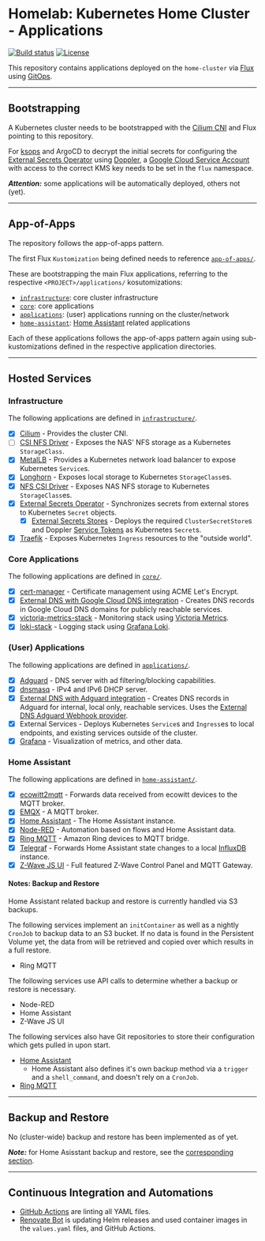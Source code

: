 # Homelab: Kubernetes Home Cluster - Applications

[![Build status](https://img.shields.io/github/actions/workflow/status/muhlba91/homelab-home-cluster-applications/pipeline.yml?style=for-the-badge)](https://github.com/muhlba91/homelab-home-cluster-applications/actions/workflows/pipeline.yml)
[![License](https://img.shields.io/github/license/muhlba91/homelab-home-cluster-applications?style=for-the-badge)](LICENSE.md)

This repository contains applications deployed on the `home-cluster` via [Flux](https://fluxcd.io) using [GitOps](https://opengitops.dev).

---

## Bootstrapping

A Kubernetes cluster needs to be bootstrapped with the [Cilium CNI](https://cilium.io) and Flux pointing to this repository.

For [ksops](https://github.com/viaduct-ai/kustomize-sops) and ArgoCD to decrypt the initial secrets for configuring the [External Secrets Operator](http://external-secrets.io) using [Doppler](http://doppler.com), a [Google Cloud Service Account](https://cloud.google.com/docs/authentication#service-accounts) with access to the correct KMS key needs to be set in the `flux` namespace.

***Attention:*** some applications will be automatically deployed, others not (yet).

---

## App-of-Apps

The repository follows the app-of-apps pattern.

The first Flux `Kustomization` being defined needs to reference [`app-of-apps/`](app-of-apps/).

These are bootstrapping the main Flux applications, referring to the respective `<PROJECT>/applications/` kosutomizations:

- [`infrastructure`](#infrastructure): core cluster infrastructure
- [`core`](#core-applications): core applications
- [`applications`](#user-applications): (user) applications running on the cluster/network
- [`home-assistant`](#home-assistant): [Home Assistant](http://home-assistant.io) related applications

Each of these applications follows the app-of-apps pattern again using sub-kustomizations defined in the respective application directories.

---

## Hosted Services

### Infrastructure

The following applications are defined in [`infrastructure/`](infrastructure/).

- [x] [Cilium](https://cilium.io) - Provides the cluster CNI.
- [ ] [CSI NFS Driver](https://github.com/kubernetes-csi/csi-driver-nfs/tree/master) - Exposes the NAS' NFS storage as a Kubernetes `StorageClass`.
- [x] [MetalLB](https://metallb.universe.tf) - Provides a Kubernetes network load balancer to expose Kubernetes `Service`s.
- [x] [Longhorn](https://longhorn.io) - Exposes local storage to Kubernetes `StorageClass`es.
- [x] [NFS CSI Driver](https://github.com/kubernetes-csi/csi-driver-nfs/tree/master) - Exposes NAS NFS storage to Kubernetes `StorageClass`es.
- [x] [External Secrets Operator](http://external-secrets.io) - Synchronizes secrets from external stores to Kubernetes `Secret` objects.
  - [x] [External Secrets Stores](infrastructure/external-secrets/) - Deploys the required `ClusterSecretStore`s and Doppler [Service Tokens](https://docs.doppler.com/docs/service-tokens) as Kubernetes `Secret`s.
- [x] [Traefik](https://traefik.io) - Exposes Kubernetes `Ingress` resources to the "outside world".

### Core Applications

The following applications are defined in [`core/`](core/).

- [x] [cert-manager](https://cert-manager.io) - Certificate management using ACME Let's Encrypt.
- [x] [External DNS with Google Cloud DNS integration](https://github.com/kubernetes-sigs/external-dns) - Creates DNS records in Google Cloud DNS domains for publicly reachable services.
- [x] [victoria-metrics-stack](https://github.com/VictoriaMetrics/helm-charts/tree/master/charts/victoria-metrics-k8s-stack) - Monitoring stack using [Victoria Metrics](https://victoriametrics.com).
- [x] [loki-stack](https://github.com/grafana/helm-charts/tree/main/charts/loki-stack) - Logging stack using [Grafana Loki](https://grafana.com/oss/loki/).

### (User) Applications

The following applications are defined in [`applications/`](applications/).

- [x] [Adguard](https://adguard.com/en/adguard-home/overview.html) - DNS server with ad filtering/blocking capabilities.
- [x] [dnsmasq](https://thekelleys.org.uk/dnsmasq/doc.html) - IPv4 and IPv6 DHCP server.
- [x] [External DNS with Adguard integration](https://github.com/kubernetes-sigs/external-dns) - Creates DNS records in Adguard for internal, local only, reachable services. Uses the [External DNS Adguard Webhook provider](https://github.com/muhlba91/external-dns-provider-adguard).
- [x] External Services - Deploys Kubernetes `Service`s and `Ingress`es to local endpoints, and existing services outside of the cluster.
- [x] [Grafana](http://grafana.com) - Visualization of metrics, and other data.

### Home Assistant

The following applications are defined in [`home-assistant/`](home-assistant/).

- [x] [ecowitt2mqtt](https://github.com/bachya/ecowitt2mqtt) - Forwards data received from ecowitt devices to the MQTT broker.
- [x] [EMQX](https://www.emqx.io) - A MQTT broker.
- [x] [Home Assistant](https://home-assistant.io) - The Home Assistant instance.
- [x] [Node-RED](https://nodered.org) - Automation based on flows and Home Assistant data.
- [x] [Ring MQTT](https://github.com/tsightler/ring-mqtt) - Amazon Ring devices to MQTT bridge.
- [x] [Telegraf](https://www.influxdata.com/time-series-platform/telegraf/) - Forwards Home Assistant state changes to a local [InfluxDB](https://www.influxdata.com) instance.
- [x] [Z-Wave JS UI](https://github.com/zwave-js/zwave-js-ui) - Full featured Z-Wave Control Panel and MQTT Gateway.

#### Notes: Backup and Restore

Home Assistant related backup and restore is currently handled via S3 backups.

The following services implement an `initContainer` as well as a nightly `CronJob` to backup data to an S3 bucket. If no data is found in the Persistent Volume yet, the data from will be retrieved and copied over which results in a full restore.

- Ring MQTT

The following services use API calls to determine whether a backup or restore is necessary.

- Node-RED
- Home Assistant
- Z-Wave JS UI

The following services also have Git repositories to store their configuration which gets pulled in upon start.

- [Home Assistant](https://github.com/muhlba91/homelab-home-assistant-configuration)
  - Home Assistant also defines it's own backup method via a `trigger` and a `shell_command`, and doesn't rely on a `CronJob`.
- [Ring MQTT](https://github.com/muhlba91/homelab-ring-mqtt-configuration)

---

## Backup and Restore

No (cluster-wide) backup and restore has been implemented as of yet.

***Note:*** for Home Asisstant backup and restore, see the [corresponding section](#notes-backup-and-restore).

---

## Continuous Integration and Automations

- [GitHub Actions](https://docs.github.com/en/actions) are linting all YAML files.
- [Renovate Bot](https://github.com/renovatebot/renovate) is updating Helm releases and used container images in the `values.yaml` files, and GitHub Actions.
